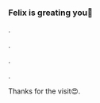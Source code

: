 <!-- [<img alt="Felix DUSENGIMANA" src="https://github.com/phelixdusengimana/phelixdusengimana/blob/main/felixdusengimana.jfif"/>][website]
<h1 align="">Hi there, I am <a href="https://phelixdusengimanaweb.vercel.app/" target="__blank">Felix DUSENGIMANA</a> 👋</h1>
<h3 align="">A passionate frontend developer from Rwanda <img width="26px" src="https://upload.wikimedia.org/wikipedia/commons/thumb/1/17/Flag_of_Rwanda.svg/1280px-Flag_of_Rwanda.svg.png"/></h3>

<p>I'm a high school student who lives in the Rwanda. I'm learning how to code. I love making and designing webpages with HTML and CSS and JavaScript. It's fun to code something that anyone on the web can easily see. I also enjoy programming in C++, Java and Python because they challenge me more. I love it when I can finally solve a difficult problem. For my programming projects, I usually only upload to Github once I make significant progress. For markdown files, I make commits much more often. Feel free to create a pull request to contribute to any of my repositories.
</p>


- 🧐 Interested in full stack. Recent focus on backend.
- 💼 Junior Front End Engineer.
- 🎓 Diploma of Engineering in Computer Science and Engineering.
- 🌱 Currently learning Math & Physics.
- 📚 Reading more about Apple, Harry Potter and how the computer works.
- 💻 With 3 years' computer science and technology education and 1 years' development working experience.
- ⛵ Encouraging people for open source collaborations.
- ✍🏻 I write my personal thoughts on Programming & Tech in my [Personal Blog][website]. -->
<!-- 

<p align="left"> <a href="https://twitter.com/intent/follow?screen_name=phelix__dusenge" target="blank"><img src="https://img.shields.io/twitter/follow/felix__dusenge?logo=twitter&style=for-the-badge" alt="felix__dusenge" /></a> </p> -->

<!-- <details>
  <summary>Click to see my Github Statistics</summary>
  
  ## Statistics
  ![Phelix Dusengimana's GitHub stats](https://github-readme-stats.vercel.app/api?username=phelixdusengimana&show_icons=true&theme=radical)
  [![Top Languages](https://github-readme-stats.vercel.app/api/top-langs/?username=phelixdusengimana&layout=compact)](https://github.com/phelixdusengimana)


</details> -->


<!-- <a href="https://app.daily.dev/phelixdusengima"><img src="https://api.daily.dev/devcards/25654a37f660408ba0a5c69dc5894a48.png?r=c2r" width="400" alt="Phelix Dusengimana's Dev Card"/></a> -->


<!---
##### My works
- [kinpad][kinpad].
- [Twika][twika]
- [Rconnect][rconnect]
- [Blog][website]
--->

<!--
### Comming Soon
- [Music Box][f]
- [Birthday][n]
- [Yange][b]
- [blogger][n]
-->

<!--
### Spotify Playing 🎧

[![Spotify](https://novatorem.vercel.app/api/spotify)](https://open.spotify.com/user/ubynhnafhcrug30vsvkzp7ec2)
-->

<!-- <h3 align="left">Connect with me:</h3>
<p align="left">
<a href="https://dev.to/phelixdusengimana" target="blank"><img align="center" src="https://cdn.jsdelivr.net/npm/simple-icons@3.0.1/icons/dev-dot-to.svg" alt="phelixdusengimana" height="30" width="40" /></a>
<a href="https://twitter.com/intent/follow?screen_name=phelix__dusenge" target="blank"><img align="center" src="https://cdn.jsdelivr.net/npm/simple-icons@3.0.1/icons/twitter.svg" alt="phelix_dusenge" height="30" width="40" /></a>
<a href="https://codesandbox.com/phelixdusengimana" target="blank"><img align="center" src="https://cdn.jsdelivr.net/npm/simple-icons@3.0.1/icons/codesandbox.svg" alt="phelixdusengimana" height="30" width="40" /></a>
<a href="https://fb.com/phelix.dusengimana" target="blank"><img align="center" src="https://cdn.jsdelivr.net/npm/simple-icons@3.0.1/icons/facebook.svg" alt="phelix.dusengimana" height="30" width="40" /></a>
<a href="https://instagram.com/phelix.dusengimana" target="blank"><img align="center" src="https://cdn.jsdelivr.net/npm/simple-icons@3.0.1/icons/instagram.svg" alt="phelix.dusengimana" height="30" width="40" /></a>
<a href="https://dribbble.com/phelix__dusenge" target="blank"><img align="center" src="https://cdn.jsdelivr.net/npm/simple-icons@3.0.1/icons/dribbble.svg" alt="phelix__dusenge" height="30" width="40" /></a>
<a href="https://www.behance.net/phelixdusengi" target="blank"><img align="center" src="https://cdn.jsdelivr.net/npm/simple-icons@3.0.1/icons/behance.svg" alt="phelixdusengi" height="30" width="40" /></a>
<a href="https://medium.com/@phelixdusengimana" target="blank"><img align="center" src="https://cdn.jsdelivr.net/npm/simple-icons@3.0.1/icons/medium.svg" alt="@phelixdusengimana" height="30" width="40" /></a>
<a href="https://www.youtube.com/channel/UCF6UfEmWBL0gUg9cesEQxMw" target="blank"><img align="center" src="https://cdn.jsdelivr.net/npm/simple-icons@3.0.1/icons/youtube.svg" alt="phelix dusengimana" height="30" width="40" /></a>
<a href="https://www.hackerrank.com/phelixdusengima1" target="blank"><img align="center" src="https://cdn.jsdelivr.net/npm/simple-icons@3.0.1/icons/hackerrank.svg" alt="phelixdusengima1" height="30" width="40" /></a>
</p> -->

<!-- <h3 align="left">Support:</h3>
<p><a href="https://www.buymeacoffee.com/phelixdusen"> <img align="left" src="https://cdn.buymeacoffee.com/buttons/v2/default-yellow.png" height="50" width="210" alt="phelixdusen" /></a></p>
<br>

![visitors](https://visitor-badge.laobi.icu/badge?page_id=page.id) -->
<!-- 
[twitter]: https://twitter.com/phelix__dusenge
[linkedin]: https://www.linkedin.com/in/phelix-dusengimana-70a314201/
[github]: https://github.com/phelixdusengimana/
[codepen]: https://codepen.io/phelixdusengimana
[facebook]: https://www.facebook.com/phelix.dusengimana
[instagram]: https://www.instagram.com/phelix.dusengimana/
[stackoverflow]: https://stackoverflow.com/users/14571843/phelix-dusengimana
[website]: https://phelixdusengimanaweb.vercel.app/
[kinpad]: https://kinpad.netlify.app/
[musicbox]: https://musicbox.netlify.app/
[twika]: https://ao-td.netlify.app
[yange]: https://ao-td.netlify.app
[rconnect]: https://rconnect.netlify.app/start/
[f]: https://
[b]: https://
[n]: https:// -->

### Felix is greating you👋

.

.

.

.

Thanks for the visit😍.
